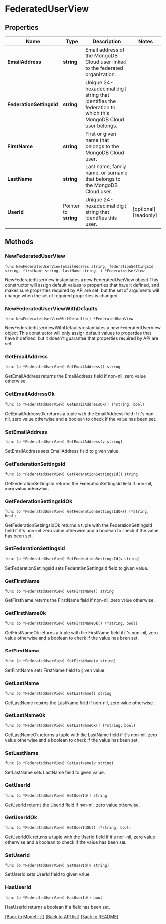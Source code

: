 # FederatedUserView

## Properties

Name | Type | Description | Notes
------------ | ------------- | ------------- | -------------
**EmailAddress** | **string** | Email address of the MongoDB Cloud user linked to the federated organization. | 
**FederationSettingsId** | **string** | Unique 24-hexadecimal digit string that identifies the federation to which this MongoDB Cloud user belongs. | 
**FirstName** | **string** | First or given name that belongs to the MongoDB Cloud user. | 
**LastName** | **string** | Last name, family name, or surname that belongs to the MongoDB Cloud user. | 
**UserId** | Pointer to **string** | Unique 24-hexadecimal digit string that identifies this user. | [optional] [readonly] 

## Methods

### NewFederatedUserView

`func NewFederatedUserView(emailAddress string, federationSettingsId string, firstName string, lastName string, ) *FederatedUserView`

NewFederatedUserView instantiates a new FederatedUserView object
This constructor will assign default values to properties that have it defined,
and makes sure properties required by API are set, but the set of arguments
will change when the set of required properties is changed

### NewFederatedUserViewWithDefaults

`func NewFederatedUserViewWithDefaults() *FederatedUserView`

NewFederatedUserViewWithDefaults instantiates a new FederatedUserView object
This constructor will only assign default values to properties that have it defined,
but it doesn't guarantee that properties required by API are set

### GetEmailAddress

`func (o *FederatedUserView) GetEmailAddress() string`

GetEmailAddress returns the EmailAddress field if non-nil, zero value otherwise.

### GetEmailAddressOk

`func (o *FederatedUserView) GetEmailAddressOk() (*string, bool)`

GetEmailAddressOk returns a tuple with the EmailAddress field if it's non-nil, zero value otherwise
and a boolean to check if the value has been set.

### SetEmailAddress

`func (o *FederatedUserView) SetEmailAddress(v string)`

SetEmailAddress sets EmailAddress field to given value.


### GetFederationSettingsId

`func (o *FederatedUserView) GetFederationSettingsId() string`

GetFederationSettingsId returns the FederationSettingsId field if non-nil, zero value otherwise.

### GetFederationSettingsIdOk

`func (o *FederatedUserView) GetFederationSettingsIdOk() (*string, bool)`

GetFederationSettingsIdOk returns a tuple with the FederationSettingsId field if it's non-nil, zero value otherwise
and a boolean to check if the value has been set.

### SetFederationSettingsId

`func (o *FederatedUserView) SetFederationSettingsId(v string)`

SetFederationSettingsId sets FederationSettingsId field to given value.


### GetFirstName

`func (o *FederatedUserView) GetFirstName() string`

GetFirstName returns the FirstName field if non-nil, zero value otherwise.

### GetFirstNameOk

`func (o *FederatedUserView) GetFirstNameOk() (*string, bool)`

GetFirstNameOk returns a tuple with the FirstName field if it's non-nil, zero value otherwise
and a boolean to check if the value has been set.

### SetFirstName

`func (o *FederatedUserView) SetFirstName(v string)`

SetFirstName sets FirstName field to given value.


### GetLastName

`func (o *FederatedUserView) GetLastName() string`

GetLastName returns the LastName field if non-nil, zero value otherwise.

### GetLastNameOk

`func (o *FederatedUserView) GetLastNameOk() (*string, bool)`

GetLastNameOk returns a tuple with the LastName field if it's non-nil, zero value otherwise
and a boolean to check if the value has been set.

### SetLastName

`func (o *FederatedUserView) SetLastName(v string)`

SetLastName sets LastName field to given value.


### GetUserId

`func (o *FederatedUserView) GetUserId() string`

GetUserId returns the UserId field if non-nil, zero value otherwise.

### GetUserIdOk

`func (o *FederatedUserView) GetUserIdOk() (*string, bool)`

GetUserIdOk returns a tuple with the UserId field if it's non-nil, zero value otherwise
and a boolean to check if the value has been set.

### SetUserId

`func (o *FederatedUserView) SetUserId(v string)`

SetUserId sets UserId field to given value.

### HasUserId

`func (o *FederatedUserView) HasUserId() bool`

HasUserId returns a boolean if a field has been set.


[[Back to Model list]](../README.md#documentation-for-models) [[Back to API list]](../README.md#documentation-for-api-endpoints) [[Back to README]](../README.md)


